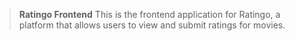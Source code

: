 > **Ratingo Frontend**
> This is the frontend application for Ratingo, a platform that allows users to view and submit ratings for movies.
